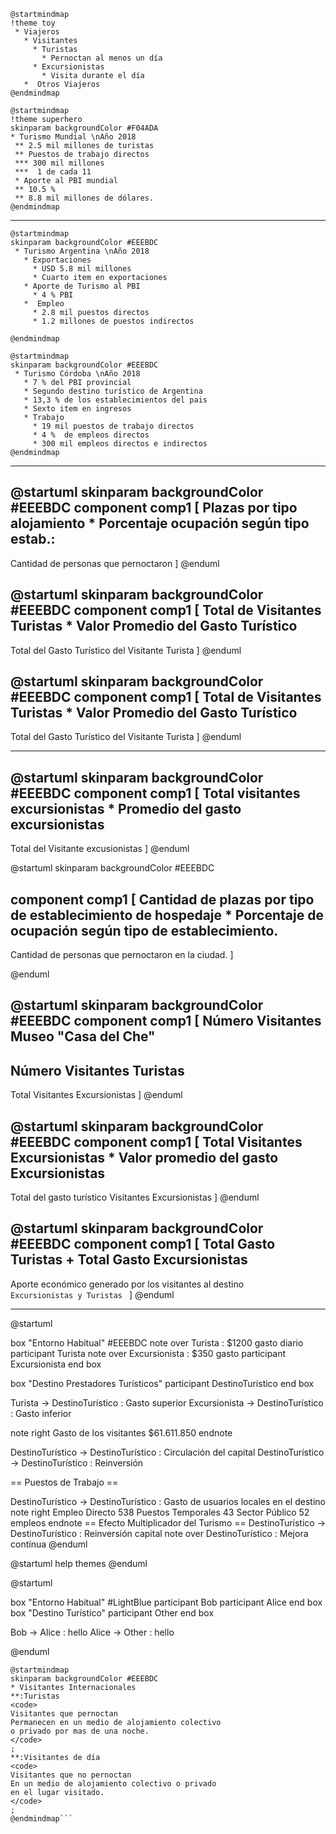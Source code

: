 
```plantuml
@startmindmap
!theme toy
 * Viajeros
   * Visitantes
     * Turistas 
       * Pernoctan al menos un día
     * Excursionistas
       * Visita durante el día
   *  Otros Viajeros
@endmindmap 
```


```plantuml
@startmindmap
!theme superhero
skinparam backgroundColor #F04ADA
* Turismo Mundial \nAño 2018
 ** 2.5 mil millones de turistas
 ** Puestos de trabajo directos
 *** 300 mil millones 
 ***  1 de cada 11 
 * Aporte al PBI mundial
 ** 10.5 %
 ** 8.8 mil millones de dólares.
@endmindmap 
```
---
```plantuml
@startmindmap
skinparam backgroundColor #EEEBDC
 * Turismo Argentina \nAño 2018
   * Exportaciones
     * USD 5.8 mil millones 
     * Cuarto item en exportaciones
   * Aporte de Turismo al PBI
     * 4 % PBI
   *  Empleo
     * 2.8 mil puestos directos
     * 1.2 millones de puestos indirectos

@endmindmap 
```

```plantuml
@startmindmap
skinparam backgroundColor #EEEBDC
 * Turismo Córdoba \nAño 2018
   * 7 % del PBI provincial
   * Segundo destino turístico de Argentina
   * 13,3 % de los establecimientos del pais
   * Sexto item en ingresos
   * Trabajo
     * 19 mil puestos de trabajo directos
     * 4 %  de empleos directos
     * 300 mil empleos directos e indirectos
@endmindmap 
```
---


@startuml
skinparam backgroundColor #EEEBDC
component comp1 [
Plazas por tipo alojamiento * Porcentaje ocupación según tipo estab.:
---
Cantidad de personas que pernoctaron 
]
@enduml

@startuml
skinparam backgroundColor #EEEBDC
component comp1 [
Total de Visitantes Turistas * Valor Promedio del Gasto Turístico
---
Total del Gasto Turístico del Visitante Turista
]
@enduml

@startuml
skinparam backgroundColor #EEEBDC
component comp1 [
Total de Visitantes Turistas * Valor Promedio del Gasto Turístico
---
Total del Gasto Turístico del Visitante Turista
]
@enduml


---

@startuml
skinparam backgroundColor #EEEBDC
component comp1 [
Total visitantes excursionistas
*
Promedio del gasto excursionistas
-----------------------------
Total del Visitante excusionistas
]
@enduml



@startuml
skinparam backgroundColor #EEEBDC

component comp1 [
Cantidad de plazas por tipo de establecimiento de hospedaje
*
Porcentaje de ocupación según tipo de establecimiento. 
---
Cantidad de personas que pernoctaron en la ciudad.
]

@enduml



@startuml
skinparam backgroundColor #EEEBDC
component comp1 [
Número Visitantes Museo "Casa del Che"
-
Número Visitantes Turistas
-----------------------------
Total Visitantes Excursionistas
]
@enduml

@startuml
skinparam backgroundColor #EEEBDC
component comp1 [
Total Visitantes Excursionistas
*
Valor promedio del gasto Excursionistas
-----------------------------
Total del gasto turístico Visitantes Excursionistas
]
@enduml


@startuml
skinparam backgroundColor #EEEBDC
component comp1 [
Total Gasto Turistas
+
Total Gasto Excursionistas
-----------------------------
Aporte económico generado por los visitantes al destino
<code>
Excursionistas y Turistas
</code>
]
@enduml


---
@startuml

box "Entorno Habitual" #EEEBDC
note over Turista : $1200 gasto diario
participant Turista 
note over Excursionista : $350 gasto 
participant Excursionista
end box

box "Destino Prestadores Turísticos"
participant DestinoTurístico
end box

Turista -> DestinoTurístico : Gasto superior
Excursionista ->  DestinoTurístico : Gasto inferior

note right
Gasto de los visitantes $61.611.850
endnote

DestinoTurístico -> DestinoTurístico : Circulación del capital
DestinoTurístico -> DestinoTurístico : Reinversión

== Puestos de Trabajo ==

DestinoTurístico -> DestinoTurístico : Gasto de usuarios locales en el destino
note right
Empleo Directo 538
Puestos Temporales 43
Sector Público 52 empleos
endnote
== Efecto Multiplicador del Turismo ==
DestinoTurístico -> DestinoTurístico : Reinversión capital
note over DestinoTurístico : Mejora contínua 
@enduml


@startuml
help themes
@enduml


@startuml

box "Entorno Habitual" #LightBlue
participant Bob
participant Alice
end box
box "Destino Turístico"
participant Other
end box

Bob -> Alice : hello
Alice -> Other : hello

@enduml

```plantuml
@startmindmap
skinparam backgroundColor #EEEBDC
* Visitantes Internacionales 
**:Turistas
<code>
Visitantes que pernoctan
Permanecen en un medio de alojamiento colectivo
o privado por mas de una noche.
</code>
;
**:Visitantes de día
<code>
Visitantes que no pernoctan 
En un medio de alojamiento colectivo o privado
en el lugar visitado.
</code>
;
@endmindmap```
